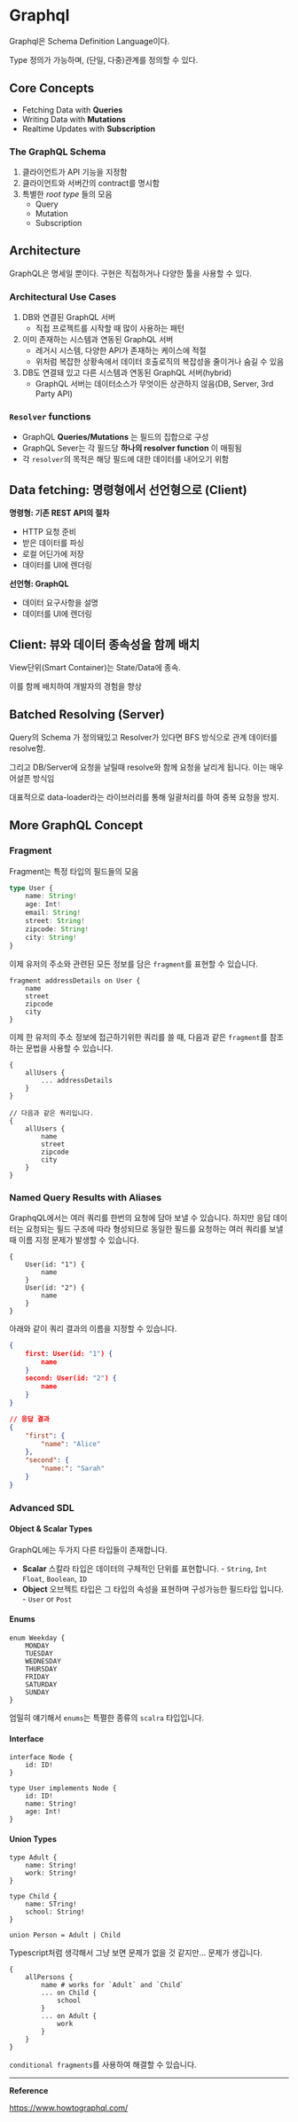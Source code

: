 # Graphql

Graphql은 Schema Definition Language이다.

Type 정의가 가능하며, (단일, 다중)관계를 정의할 수 있다.

## Core Concepts

- Fetching Data with __Queries__
- Writing Data with __Mutations__
- Realtime Updates with __Subscription__

### The GraphQL Schema

1. 클라이언트가 API 기능을 지정함
2. 클라이언트와 서버간의 contract를 명시함
3. 특별한 _root type_ 들의 모음
    - Query
    - Mutation
    - Subscription

## Architecture

GraphQL은 명세일 뿐이다. 구현은 직접하거나 다양한 툴을 사용할 수 있다.

### Architectural Use Cases

1. DB와 연결된 GraphQL 서버
    - 직접 프로젝트를 시작할 때 많이 사용하는 패턴
2. 이미 존재하는 시스템과 연동된 GraphQL 서버
    - 레거시 시스템, 다양한 API가 존재하는 케이스에 적절
    - 위처럼 복잡한 상황속에서 데이터 호출로직의 복잡성을 줄이거나 숨길 수 있음
3. DB도 연결돼 있고 다른 시스템과 연동된 GraphQL 서버(hybrid)
    - GraphQL 서버는 데이터소스가 무엇이든 상관하지 않음(DB, Server, 3rd Party API)

### `Resolver` functions

- GraphQL __Queries/Mutations__ 는 필드의 집합으로 구성
- GraphQL Sever는 각 필드당 __하나의 resolver function__ 이 매핑됨
- 각 `resolver`의 목적은 해당 필드에 대한 데이터를 내어오기 위함

## Data fetching: 명령형에서 선언형으로 (Client)

__명령형: 기존 REST API의 절차__

- HTTP 요청 준비
- 받은 데이터를 파싱
- 로컬 어딘가에 저장
- 데이터를 UI에 렌더링

__선언형: GraphQL__

- 데이터 요구사항을 설명
- 데이터를 UI에 렌더링

## Client: 뷰와 데이터 종속성을 함께 배치

View단위(Smart Container)는 State/Data에 종속. 

이를 함께 배치하여 개발자의 경험을 향상

## Batched Resolving (Server)

Query의 Schema 가 정의돼있고 Resolver가 있다면 BFS 방식으로 관계 데이터를 resolve함.

그리고 DB/Server에 요청을 날릴때 resolve와 함께 요청을 날리게 됩니다. 이는 매우 어설픈 방식임

대표적으로 data-loader라는 라이브러리를 통해 일괄처리를 하여 중복 요청을 방지.

## More GraphQL Concept

### Fragment

Fragment는 특정 타입의 필드들의 모음

```typescript
type User {
    name: String!
    age: Int!
    email: String!
    street: String!
    zipcode: String!
    city: String!
}
```

이제 유저의 주소와 관련된 모든 정보를 담은 `fragment`를 표현할 수 있습니다.

```
fragment addressDetails on User {
    name
    street
    zipcode
    city
}
```

이제 한 유저의 주소 정보에 접근하기위한 쿼리를 쓸 때, 다음과 같은 `fragment`를 참조하는 문법을 사용할 수 있습니다.

```
{
    allUsers {
        ... addressDetails
    }
}

// 다음과 같은 쿼리입니다.
{
    allUsers {
        name
        street
        zipcode
        city
    }
}
```

### Named Query Results with Aliases

GraphqQL에서는 여러 쿼리를 한번의 요청에 담아 보낼 수 있습니다. 하지만 응답 데이터는 요청되는 필드 구조에 따라 형성되므로 동일한 필드를 요청하는 여러 쿼리를 보낼때 이름 지정 문제가 발생할 수 있습니다.

```
{
    User(id: "1") {
        name
    }
    User(id: "2") {
        name
    }
}
```

아래와 같이 쿼리 결과의 이름을 지정할 수 있습니다.

```json
{
    first: User(id: "1") {
        name
    }
    second: User(id: "2") {
        name
    }
}

// 응답 결과
{
    "first": {
        "name": "Alice"
    },
    "second": {
        "name:": "Sarah"
    }
}
```

### Advanced SDL

#### Object & Scalar Types

GraphQL에는 두가지 다른 타입들이 존재합니다.

- __Scalar__ 스칼라 타입은 데이터의 구체적인 단위를 표현합니다. - `String`, `Int` `Float`, `Boolean`, `ID`
- __Object__ 오브젝트 타입은 그 타입의 속성을 표현하며 구성가능한 필드타입 입니다. - `User` or `Post`

#### Enums

```
enum Weekday {
    MONDAY
    TUESDAY
    WEDNESDAY
    THURSDAY
    FRIDAY
    SATURDAY
    SUNDAY
}
```

엄밀히 얘기해서 `enums`는 특펼한 종류의 `scalra` 타입입니다.

#### Interface

```
interface Node {
    id: ID!
}

type User implements Node {
    id: ID!
    name: String!
    age: Int!
}
```

#### Union Types

```
type Adult {
    name: String!
    work: String!
}

type Child {
    name: STring!
    school: String!
}

union Person = Adult | Child
```

Typescript처럼 생각해서 그냥 보면 문제가 없을 것 같지만... 문제가 생깁니다.

```
{
    allPersons {
        name # works for `Adult` and `Child`
        ... on Child {
            school
        }
        ... on Adult {
            work
        }
    }
}
```

`conditional fragments`를 사용하여 해결할 수 있습니다.

---

__Reference__

https://www.howtographql.com/